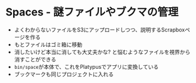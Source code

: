 <h1>Spaces - 謎ファイルやブクマの管理</h1>

<ul>
  <li>よくわからないファイルをS3にアップロードしつつ、説明するScrapboxページを作る</li>
  <li>もとファイルはゴミ箱に移動</li>
  <li>消したいけど本当に消しても大丈夫かな? と悩むようなファイルを視界から消すことができる</li>
  <li><code>bin/space</code>が本体で、これをPlatypusでアプリに変換している</li>
  <li>ブックマークも同じプロジェクトに入れる</li>
</ul>
